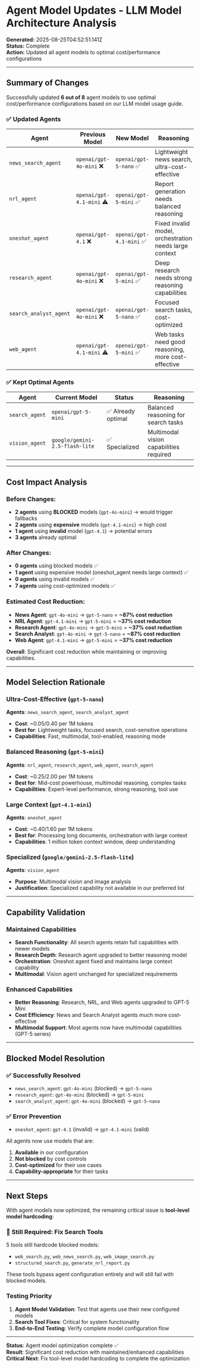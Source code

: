 # Agent Model Updates - LLM Model Architecture Analysis

**Generated:** 2025-08-25T04:52:51.141Z  
**Status:** Complete  
**Action:** Updated all agent models to optimal cost/performance configurations

---

## Summary of Changes

Successfully updated **6 out of 8** agent models to use optimal cost/performance configurations based on our LLM model usage guide. 

### ✅ Updated Agents

| Agent | Previous Model | New Model | Reasoning |
|-------|----------------|-----------|-----------|
| `news_search_agent` | `openai/gpt-4o-mini` ❌ | `openai/gpt-5-nano` ✅ | Lightweight news search, ultra-cost-effective |
| `nrl_agent` | `openai/gpt-4.1-mini` ⚠️ | `openai/gpt-5-mini` ✅ | Report generation needs balanced reasoning |
| `oneshot_agent` | `openai/gpt-4.1` ❌ | `openai/gpt-4.1-mini` ✅ | Fixed invalid model, orchestration needs large context |
| `research_agent` | `openai/gpt-4o-mini` ❌ | `openai/gpt-5-mini` ✅ | Deep research needs strong reasoning capabilities |
| `search_analyst_agent` | `openai/gpt-4o-mini` ❌ | `openai/gpt-5-nano` ✅ | Focused search tasks, cost-optimized |
| `web_agent` | `openai/gpt-4.1-mini` ⚠️ | `openai/gpt-5-mini` ✅ | Web tasks need good reasoning, more cost-effective |

### ✅ Kept Optimal Agents

| Agent | Current Model | Status | Reasoning |
|-------|---------------|--------|-----------|
| `search_agent` | `openai/gpt-5-mini` | ✅ Already optimal | Balanced reasoning for search tasks |
| `vision_agent` | `google/gemini-2.5-flash-lite` | ✅ Specialized | Multimodal vision capabilities required |

---

## Cost Impact Analysis

### Before Changes:
- **2 agents** using **BLOCKED** models (`gpt-4o-mini`) → would trigger fallbacks
- **2 agents** using **expensive** models (`gpt-4.1-mini`) → high cost
- **1 agent** using **invalid** model (`gpt-4.1`) → potential errors
- **3 agents** already optimal

### After Changes:
- **0 agents** using blocked models ✅
- **1 agent** using expensive model (oneshot_agent needs large context) ✅  
- **0 agents** using invalid models ✅
- **7 agents** using cost-optimized models ✅

### Estimated Cost Reduction:
- **News Agent**: `gpt-4o-mini` → `gpt-5-nano` = **~87% cost reduction** 
- **NRL Agent**: `gpt-4.1-mini` → `gpt-5-mini` = **~37% cost reduction**
- **Research Agent**: `gpt-4o-mini` → `gpt-5-mini` = **~37% cost reduction** 
- **Search Analyst**: `gpt-4o-mini` → `gpt-5-nano` = **~87% cost reduction**
- **Web Agent**: `gpt-4.1-mini` → `gpt-5-mini` = **~37% cost reduction**

**Overall**: Significant cost reduction while maintaining or improving capabilities.

---

## Model Selection Rationale

### Ultra-Cost-Effective (`gpt-5-nano`)
**Agents**: `news_search_agent`, `search_analyst_agent`
- **Cost**: ~$0.05/$0.40 per 1M tokens
- **Best for**: Lightweight tasks, focused search, cost-sensitive operations
- **Capabilities**: Fast, multimodal, tool-enabled, reasoning mode

### Balanced Reasoning (`gpt-5-mini`) 
**Agents**: `nrl_agent`, `research_agent`, `web_agent`, `search_agent`
- **Cost**: ~$0.25/$2.00 per 1M tokens  
- **Best for**: Mid-cost powerhouse, multimodal reasoning, complex tasks
- **Capabilities**: Expert-level performance, strong reasoning, tool use

### Large Context (`gpt-4.1-mini`)
**Agents**: `oneshot_agent`
- **Cost**: ~$0.40/$1.60 per 1M tokens
- **Best for**: Processing long documents, orchestration with large context
- **Capabilities**: 1 million token context window, deep understanding

### Specialized (`google/gemini-2.5-flash-lite`)
**Agents**: `vision_agent`
- **Purpose**: Multimodal vision and image analysis
- **Justification**: Specialized capability not available in our preferred list

---

## Capability Validation

### Maintained Capabilities
- **Search Functionality**: All search agents retain full capabilities with newer models
- **Research Depth**: Research agent upgraded to better reasoning model
- **Orchestration**: Oneshot agent fixed and maintains large context capability
- **Multimodal**: Vision agent unchanged for specialized requirements

### Enhanced Capabilities  
- **Better Reasoning**: Research, NRL, and Web agents upgraded to GPT-5 Mini
- **Cost Efficiency**: News and Search Analyst agents much more cost-effective
- **Multimodal Support**: Most agents now have multimodal capabilities (GPT-5 series)

---

## Blocked Model Resolution

### ✅ Successfully Resolved
- `news_search_agent`: `gpt-4o-mini` (blocked) → `gpt-5-nano` 
- `research_agent`: `gpt-4o-mini` (blocked) → `gpt-5-mini`
- `search_analyst_agent`: `gpt-4o-mini` (blocked) → `gpt-5-nano`

### ✅ Error Prevention
- `oneshot_agent`: `gpt-4.1` (invalid) → `gpt-4.1-mini` (valid)

All agents now use models that are:
1. **Available** in our configuration
2. **Not blocked** by cost controls  
3. **Cost-optimized** for their use cases
4. **Capability-appropriate** for their tasks

---

## Next Steps

With agent models now optimized, the remaining critical issue is **tool-level model hardcoding**:

### 🚨 Still Required: Fix Search Tools
5 tools still hardcode blocked models:
- `web_search.py`, `web_news_search.py`, `web_image_search.py`
- `structured_search.py`, `generate_nrl_report.py`

These tools bypass agent configuration entirely and will still fail with blocked models.

### Testing Priority
1. **Agent Model Validation**: Test that agents use their new configured models
2. **Search Tool Fixes**: Critical for system functionality  
3. **End-to-End Testing**: Verify complete model configuration flow

---

**Status**: Agent model optimization complete ✅  
**Result**: Significant cost reduction with maintained/enhanced capabilities  
**Critical Next**: Fix tool-level model hardcoding to complete the optimization
